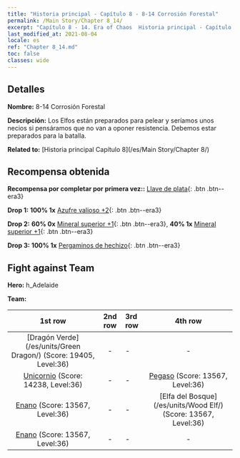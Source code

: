 ```yaml
---
title: "Historia principal - Capítulo 8 - 8-14 Corrosión Forestal"
permalink: /Main Story/Chapter 8_14/
excerpt: "Capítulo 8 - 14. Era of Chaos  Historia principal - Capítulo 8_14. 8-14 Corrosión Forestal"
last_modified_at: 2021-08-04
locale: es
ref: "Chapter 8_14.md"
toc: false
classes: wide
---
```


## Detalles

 **Nombre:** 8-14 Corrosión Forestal

 **Descripción:** Los Elfos están preparados para pelear y seríamos unos necios si pensáramos que no van a oponer resistencia. Debemos estar preparados para la batalla.

 **Related to:** [Historia principal Capítulo 8](/es/Main Story/Chapter 8/)

## Recompensa obtenida

 **Recompensa por completar por primera vez::** [Llave de plata](/ItemsES/con_693/){: .btn .btn--era3}

 **Drop 1:** **100% 1x** [Azufre valioso +2](/ItemsES/mat_29/){: .btn .btn--era3}

 **Drop 2:** **60% 0x** [Mineral superior +1](/ItemsES/mat_19/){: .btn .btn--era3}, **40% 1x** [Mineral superior +1](/ItemsES/mat_19/){: .btn .btn--era3}

 **Drop 3:** **100% 1x** [Pergaminos de hechizo](/ItemsES/con_694/){: .btn .btn--era3}


## Fight against Team
 **Hero:** h_Adelaide

 **Team:**


  | 1st row | 2nd row | 3rd row | 4th row |
  |:----:|:----:|:----|:----:|
  | [Dragón Verde](/es/units/Green Dragon/) (Score: 19405, Level:36)  | - | - | - |
  | [Unicornio](/es/units/Unicorn/) (Score: 14238, Level:36)  | - | - | [Pegaso](/es/units/Pegasus/) (Score: 13567, Level:36)  |
  | [Enano](/es/units/Dwarf/) (Score: 13567, Level:36)  | - | - | [Elfa del Bosque](/es/units/Wood Elf/) (Score: 13567, Level:36)  |
  | [Enano](/es/units/Dwarf/) (Score: 13567, Level:36)  | - | - | - |


